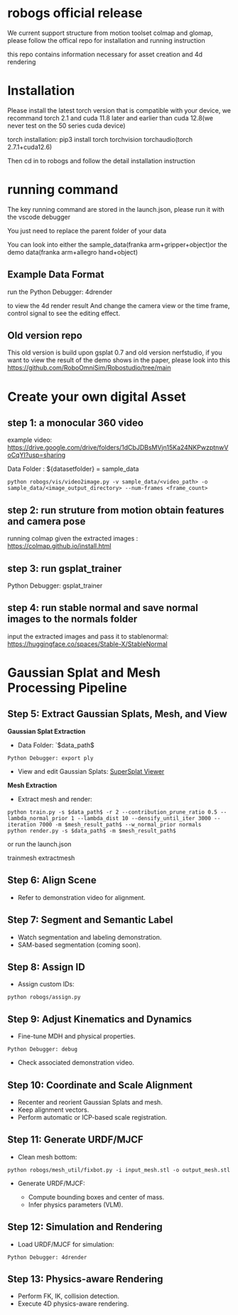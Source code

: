 # robogs official release



We current support structure from motion toolset colmap and glomap, please follow the offical repo for installation and running instruction

this repo contains information necessary for asset creation and 4d rendering


# Installation 

Please install the latest torch version that is compatible with your device, we recommand torch 2.1 and cuda 11.8 later and earlier than cuda 12.8(we never test on the 50 series cuda device)

torch installation: pip3 install torch torchvision torchaudio(torch 2.7.1+cuda12.6)

Then cd in to robogs and follow the detail installation instruction


# running command

The key running command are stored in the launch.json, please run it with the vscode debugger

You just need to replace the parent folder of your data 

You can look into either the sample_data(franka arm+gripper+object)or the demo data(franka arm+allegro hand+object) 

## Example Data Format

run the Python Debugger: 4drender

to view the 4d render result
And change the camera view or the time frame, control signal to see the editing effect.

## Old version repo
This old version is build upon gsplat 0.7 and old version nerfstudio,
if you want to view the result of the demo shows in the paper, please look into this
https://github.com/RoboOmniSim/Robostudio/tree/main




# Create your own digital Asset

##  step 1: a monocular 360 video

example video: https://drive.google.com/drive/folders/1dCbJDBsMVjn15Ka24NKPwzptnwVoCqYI?usp=sharing

Data Folder : ${datasetfolder} = sample_data
```shell
python robogs/vis/video2image.py -v sample_data/<video_path> -o sample_data/<image_output_directory> --num-frames <frame_count>
```
##  step 2: run struture from motion obtain features and camera pose

running colmap given the extracted images : https://colmap.github.io/install.html

##  step 3: run gsplat_trainer

Python Debugger: gsplat_trainer

##  step 4: run stable normal and save normal images to the normals folder

input the extracted images and pass it to stablenormal: https://huggingface.co/spaces/Stable-X/StableNormal


# Gaussian Splat and Mesh Processing Pipeline

## Step 5: Extract Gaussian Splats, Mesh, and View

**Gaussian Splat Extraction**

* Data Folder: \`\$data\_path\$

```
Python Debugger: export ply
```

* View and edit Gaussian Splats: [SuperSplat Viewer](https://superspl.at/editor/)

**Mesh Extraction**


* Extract mesh and render:

```shell
python train.py -s $data_path$ -r 2 --contribution_prune_ratio 0.5 --lambda_normal_prior 1 --lambda_dist 10 --densify_until_iter 3000 --iteration 7000 -m $mesh_result_path$ --w_normal_prior normals
python render.py -s $data_path$ -m $mesh_result_path$
```

or run the launch.json

trainmesh
extractmesh


## Step 6: Align Scene

* Refer to demonstration video for alignment.

## Step 7: Segment and Semantic Label

* Watch segmentation and labeling demonstration.
* SAM-based segmentation (coming soon).

## Step 8: Assign ID

* Assign custom IDs:

```shell
python robogs/assign.py
```

## Step 9: Adjust Kinematics and Dynamics

* Fine-tune MDH and physical properties.

```
Python Debugger: debug
```

* Check associated demonstration video.

## Step 10: Coordinate and Scale Alignment

* Recenter and reorient Gaussian Splats and mesh.
* Keep alignment vectors.
* Perform automatic or ICP-based scale registration.

## Step 11: Generate URDF/MJCF

* Clean mesh bottom:

```shell
python robogs/mesh_util/fixbot.py -i input_mesh.stl -o output_mesh.stl
```

* Generate URDF/MJCF:

  * Compute bounding boxes and center of mass.
  * Infer physics parameters (VLM).

## Step 12: Simulation and Rendering

* Load URDF/MJCF for simulation:

```
Python Debugger: 4drender
```

## Step 13: Physics-aware Rendering

* Perform FK, IK, collision detection.
* Execute 4D physics-aware rendering.

